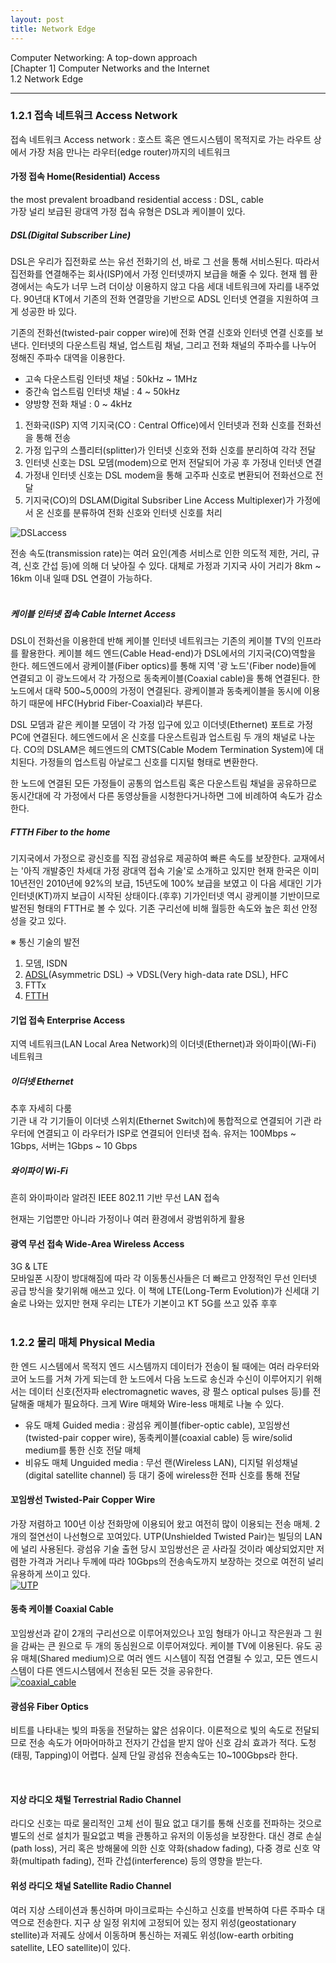 ```yaml
---
layout: post
title: Network Edge
---
```


Computer Networking: A top-down approach  
[Chapter 1] Computer Networks and the Internet  
1.2 Network Edge  

----  

### 1.2.1 접속 네트워크 Access Network  
접속 네트워크 Access network : 호스트 혹은 엔드시스템이 목적지로 가는 라우트 상에서 가장 처음 만나는 라우터(edge router)까지의 네트워크  

#### 가정 접속 Home(Residential) Access   
the most prevalent broadband residential access : DSL, cable  
가장 널리 보급된 광대역 가정 접속 유형은 DSL과 케이블이 있다.

##### DSL(Digital Subscriber Line)  
DSL은 우리가 집전화로 쓰는 유선 전화기의 선, 바로 그 선을 통해 서비스된다. 따라서 집전화를 연결해주는 회사(ISP)에서 가정 인터넷까지 보급을 해줄 수 있다. 현재 웹 환경에서는 속도가 너무 느려 더이상 이용하지 않고 다음 세대 네트워크에 자리를 내주었다. 90년대 KT에서 기존의 전화 연결망을 기반으로 ADSL 인터넷 연결을 지원하여 크게 성공한 바 있다.   

기존의 전화선(twisted-pair copper wire)에 전화 연결 신호와 인터넷 연결 신호를 보낸다. 인터넷의 다운스트림 채널, 업스트림 채널, 그리고 전화 채널의 주파수를 나누어 정해진 주파수 대역을 이용한다. 

- 고속 다운스트림 인터넷 채널 : 50kHz ~ 1MHz
- 중간속 업스트림 인터넷 채널 : 4 ~ 50kHz
- 양방향 전화 채널 : 0 ~ 4kHz  

1. 전화국(ISP) 지역 기지국(CO : Central Office)에서 인터넷과 전화 신호를 전화선을 통해 전송
2. 가정 입구의 스플리터(splitter)가 인터넷 신호와 전화 신호를 분리하여 각각 전달
3. 인터넷 신호는 DSL 모뎀(modem)으로 먼저 전달되어 가공 후 가정내 인터넷 연결
4. 가정내 인터넷 신호는 DSL modem을 통해 고주파 신호로 변환되어 전화선으로 전달
5. 기지국(CO)의 DSLAM(Digital Subsriber Line Access Multiplexer)가 가정에서 온 신호를 분류하여 전화 신호와 인터넷 신호를 처리

![DSLaccess](/assets/image/blog/2020-05-30/DSL.jpg)  

전송 속도(transmission rate)는 여러 요인(계층 서비스로 인한 의도적 제한, 거리, 규격, 신호 간섭 등)에 의해 더 낮아질 수 있다. 대체로 가정과 기지국 사이 거리가 8km ~ 16km 이내 일때 DSL 연결이 가능하다.  
<br>

##### 케이블 인터넷 접속 Cable Internet Access  
DSL이 전화선을 이용한데 반해 케이블 인터넷 네트워크는 기존의 케이블 TV의 인프라를 활용한다. 케이블 헤드 엔드(Cable Head-end)가 DSL에서의 기지국(CO)역할을 한다. 헤드엔드에서 광케이블(Fiber optics)를 통해 지역 '광 노드'(Fiber node)들에 연결되고 이 광노드에서 각 가정으로 동축케이블(Coaxial cable)을 통해 연결된다. 한 노드에서 대략 500~5,000의 가정이 연결된다. 광케이블과 동축케이블을 동시에 이용하기 때문에 HFC(Hybrid Fiber-Coaxial)라 부른다.  

DSL 모뎀과 같은 케이블 모뎀이 각 가정 입구에 있고 이더넷(Ethernet) 포트로 가정 PC에 연결된다. 헤드엔드에서 온 신호를 다운스트림과 업스트림 두 개의 채널로 나눈다. CO의 DSLAM은 헤드엔드의 CMTS(Cable Modem Termination System)에 대치된다. 가정들의 업스트림 아날로그 신호를 디지털 형태로 변환한다.  

한 노드에 연결된 모든 가정들이 공통의 업스트림 혹은 다운스트림 채널을 공유하므로 동시간대에 각 가정에서 다른 동영상들을 시청한다거나하면 그에 비례하여 속도가 감소한다.  

##### FTTH Fiber to the home  
기지국에서 가정으로 광신호를 직접 광섬유로 제공하여 빠른 속도를 보장한다. 교재에서는 '아직 개발중인 차세대 가정 광대역 접속 기술'로 소개하고 있지만 현재 한국은 이미 10년전인 2010년에 92%의 보급, 15년도에 100% 보급을 보였고 이 다음 세대인 기가인터넷(KT)까지 보급이 시작된 상태이다.(후후) 기가인터넷 역시 광케이블 기반이므로 발전된 형태의 FTTH로 볼 수 있다. 기존 구리선에 비해 월등한 속도와 높은 회선 안정성을 갖고 있다.  

※ 통신 기술의 발전  
1. 모뎀, ISDN
2. [ADSL](https://namu.wiki/w/ADSL)(Asymmetric DSL) → VDSL(Very high-data rate DSL), HFC
3. FTTx
4. [FTTH](https://namu.wiki/w/FTTH)  

#### 기업 접속 Enterprise Access  
지역 네트워크(LAN Local Area Network)의 이더넷(Ethernet)과 와이파이(Wi-Fi) 네트워크  

##### 이더넷 Ethernet  
추후 자세히 다룸  
기관 내 각 기기들이 이더넷 스위치(Ethernet Switch)에 통합적으로 연결되어 기관 라우터에 연결되고 이 라우터가 ISP로 연결되어 인터넷 접속. 유저는 100Mbps ~ 1Gbps, 서버는 1Gbps ~ 10 Gbps  

##### 와이파이 Wi-Fi  
흔히 와이파이라 알려진 IEEE 802.11 기반 무선 LAN 접속  

현재는 기업뿐만 아니라 가정이나 여러 환경에서 광범위하게 활용  

#### 광역 무선 접속 Wide-Area Wireless Access  
3G & LTE  
모바일폰 시장이 방대해짐에 따라 각 이동통신사들은 더 빠르고 안정적인 무선 인터넷 공급 방식을 찾기위해 애쓰고 있다. 이 책에 LTE(Long-Term Evolution)가 신세대 기술로 나와는 있지만 현재 우리는 LTE가 기본이고 KT 5G를 쓰고 있쥬 후후  
<br>

### 1.2.2 물리 매체 Physical Media  
한 엔드 시스템에서 목적지 엔드 시스템까지 데이터가 전송이 될 때에는 여러 라우터와 코어 노드를 거쳐 가게 되는데 한 노드에서 다음 노드로 송신과 수신이 이루어지기 위해서는 데이터 신호(전자파 electromagnetic waves, 광 펄스 optical pulses 등)를 전달해줄 매체가 필요하다. 크게 Wire 매체와 Wire-less 매체로 나눌 수 있다.  

- 유도 매체 Guided media : 광섬유 케이블(fiber-optic cable), 꼬임쌍선(twisted-pair copper wire), 동축케이블(coaxial cable) 등 wire/solid medium를 통한 신호 전달 매체  
- 비유도 매체 Unguided media : 무선 랜(Wireless LAN), 디지털 위성채널(digital satellite channel) 등 대기 중에 wireless한 전파 신호를 통해 전달  

#### 꼬임쌍선 Twisted-Pair Copper Wire  
가장 저렴하고 100년 이상 전화망에 이용되어 왔고 여전히 많이 이용되는 전송 매체. 2개의 절연선이 나선형으로 꼬여있다. UTP(Unshielded Twisted Pair)는 빌딩의 LAN에 널리 사용된다. 광섬유 기술 출현 당시 꼬임쌍선은 곧 사라질 것이라 예상되었지만 저렴한 가격과 거리나 두께에 따라 10Gbps의 전송속도까지 보장하는 것으로 여전히 널리 유용하게 쓰이고 있다.  
[![UTP](/assets/image/blog/2020-05-30/UTP_cable.jpg)](https://en.wikipedia.org/wiki/Twisted_pair)  


#### 동축 케이블 Coaxial Cable  
꼬임쌍선과 같이 2개의 구리선으로 이루어져있으나 꼬임 형태가 아니고 작은원과 그 원을 감싸는 큰 원으로 두 개의 동심원으로 이루어져있다. 케이블 TV에 이용된다. 유도 공유 매체(Shared medium)으로 여러 엔드 시스템이 직접 연결될 수 있고, 모든 엔드시스템이 다른 엔드시스템에서 전송된 모든 것을 공유한다.  
[![coaxial_cable](/assets/image/blog/2020-05-30/coaxial.jpg)](https://en.wikipedia.org/wiki/Coaxial_cable)  


#### 광섬유 Fiber Optics
비트를 나타내는 빛의 파동을 전달하는 얇은 섬유이다. 이론적으로 빛의 속도로 전달되므로 전송 속도가 어마어마하고 전자기 간섭을 받지 않아 신호 감쇠 효과가 적다. 도청(태핑, Tapping)이 어렵다. 실제 단일 광섬유 전송속도는 10~100Gbps라 한다.  

<br>

#### 지상 라디오 채털 Terrestrial Radio Channel  
라디오 신호는 따로 물리적인 고체 선이 필요 없고 대기를 통해 신호를 전파하는 것으로 별도의 선로 설치가 필요없고 벽을 관통하고 유저의 이동성을 보장한다. 대신 경로 손실(path loss), 거리 혹은 방해물에 의한 신호 약화(shadow fading), 다중 경로 신호 약화(multipath fading), 전파 간섭(interference) 등의 영향을 받는다.  

#### 위성 라디오 채널 Satellite Radio Channel  
여러 지상 스테이션과 통신하며 마이크로파는 수신하고 신호를 반복하여 다른 주파수 대역으로 전송한다. 지구 상 일정 위치에 고정되어 있는 정지 위성(geostationary stellite)과 저궤도 상에서 이동하며 통신하는 저궤도 위성(low-earth orbiting satellite, LEO satellite)이 있다.  

<br>
<br>